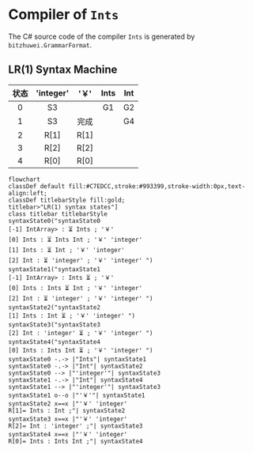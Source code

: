# Compiler of `Ints`

The C# source code of the compiler `Ints` is generated by `bitzhuwei.GrammarFormat`.

## LR(1) Syntax Machine

| 状态 | \'integer\' | \'￥\' | Ints | Int |
|:---:|:---:|:---:|:---:|:---:|
| 0 | S3 |   | G1 | G2 |
| 1 | S3 | 完成 |   | G4 |
| 2 | R[1] | R[1] |   |   |
| 3 | R[2] | R[2] |   |   |
| 4 | R[0] | R[0] |   |   |


```Mermaid
flowchart
classDef default fill:#C7EDCC,stroke:#993399,stroke-width:0px,text-align:left;
classDef titlebarStyle fill:gold;
titlebar>"LR(1) syntax states"]
class titlebar titlebarStyle
syntaxState0("syntaxState0
[-1] IntArray> : ⏳ Ints ; '￥' 
[0] Ints : ⏳ Ints Int ; '￥' 'integer' 
[1] Ints : ⏳ Int ; '￥' 'integer' 
[2] Int : ⏳ 'integer' ; '￥' 'integer' ")
syntaxState1("syntaxState1
[-1] IntArray> : Ints ⏳ ; '￥' 
[0] Ints : Ints ⏳ Int ; '￥' 'integer' 
[2] Int : ⏳ 'integer' ; '￥' 'integer' ")
syntaxState2("syntaxState2
[1] Ints : Int ⏳ ; '￥' 'integer' ")
syntaxState3("syntaxState3
[2] Int : 'integer' ⏳ ; '￥' 'integer' ")
syntaxState4("syntaxState4
[0] Ints : Ints Int ⏳ ; '￥' 'integer' ")
syntaxState0 -.-> |"Ints"| syntaxState1
syntaxState0 -.-> |"Int"| syntaxState2
syntaxState0 --> |"'integer'"| syntaxState3
syntaxState1 -.-> |"Int"| syntaxState4
syntaxState1 --> |"'integer'"| syntaxState3
syntaxState1 o--o |"'￥'"| syntaxState1
syntaxState2 x==x |"'￥' 'integer' 
R[1]= Ints : Int ;"| syntaxState2
syntaxState3 x==x |"'￥' 'integer' 
R[2]= Int : 'integer' ;"| syntaxState3
syntaxState4 x==x |"'￥' 'integer' 
R[0]= Ints : Ints Int ;"| syntaxState4


```


